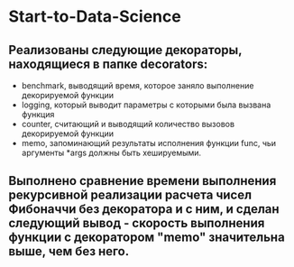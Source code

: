 # Start-to-Data-Science

## Реализованы следующие декораторы, находящиеся в папке decorators:
- benchmark, выводящий время, которое заняло выполнение декорируемой функции
- logging, который выводит параметры с которыми была вызвана функция
- counter, считающий и выводящий количество вызовов декорируемой функции
- memo, запоминающий результаты исполнения функции func, чьи аргументы *args должны быть хешируемыми.

## Выполнено сравнение времени выполнения рекурсивной реализации расчета чисел Фибоначчи без декоратора и с ним, и сделан следующий вывод - скорость выполнения функции с декоратором "memo" значительна выше, чем без него.

